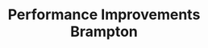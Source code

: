 ---
title: "Performance Improvements Brampton"
url: /brampton/performance-improvements-brampton/
shop: Autoteile
---